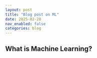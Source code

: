 ```yaml
---
layout: post
title: "Blog post on ML"
date: 2025-02-28
nav_enabled: false
categories: blog
---
```



## What is Machine Learning?


